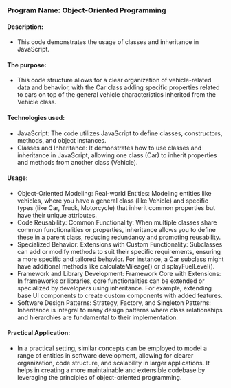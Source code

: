 
### Program Name: Object-Oriented Programming

#### Description:
*  This code demonstrates the usage of classes and inheritance in JavaScript.

#### The purpose:
* This code structure allows for a clear organization of vehicle-related data and behavior, with the Car
  class adding specific properties related to cars on top of the general vehicle characteristics inherited from the Vehicle class.

#### Technologies used:
* JavaScript: The code utilizes JavaScript to define classes, constructors, methods, and object instances.
* Classes and Inheritance: It demonstrates how to use classes and inheritance in JavaScript, allowing one
  class (Car) to inherit properties and methods from another class (Vehicle).

#### Usage:
* Object-Oriented Modeling:
  Real-world Entities: Modeling entities like vehicles, where you have a general class (like Vehicle)
  and specific types (like Car, Truck, Motorcycle) that inherit common properties but have their unique attributes.
* Code Reusability:
  Common Functionality: When multiple classes share common functionalities or properties, inheritance
  allows you to define these in a parent class, reducing redundancy and promoting reusability.
* Specialized Behavior:
  Extensions with Custom Functionality: Subclasses can add or modify methods to suit their specific requirements,
  ensuring a more specific and tailored behavior. For instance, a Car subclass might have additional methods
  like calculateMileage() or displayFuelLevel().
* Framework and Library Development:
  Framework Core with Extensions: In frameworks or libraries, core functionalities can be extended or specialized
  by developers using inheritance. For example, extending base UI components to create custom components with added features.
* Software Design Patterns:
  Strategy, Factory, and Singleton Patterns: Inheritance is integral to many design patterns where class
  relationships and hierarchies are fundamental to their implementation.

#### Practical Application:
* In a practical setting, similar concepts can be employed to model a range of entities in software development,
  allowing for clearer organization, code structure, and scalability in larger applications.
  It helps in creating a more maintainable and extensible codebase by leveraging the principles of object-oriented programming.


